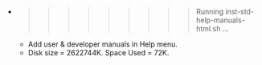 * >>>>>>>>> Running inst-std-help-manuals-html.sh ...
  * Add user & developer manuals in Help menu.
  * Disk size = 2622744K. Space Used = 72K.
